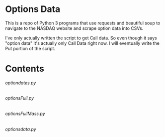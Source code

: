 # Options Data

This is a repo of Python 3 programs that use requests and beautiful soup to navigate to the NASDAQ website and scrape option data into CSVs.

I've only actually written the script to get Call data. So even though it says "option data" it's actually only Call Data right now. I will eventually write the Put portion of the script.

# Contents

###### optiondates.py



###### optionsFull.py


###### optionsFullMass.py


###### optionsdata.py

